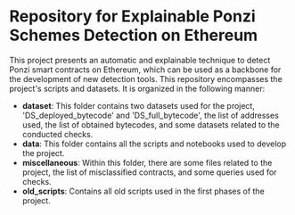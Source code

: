 # Repository for Explainable Ponzi Schemes Detection on Ethereum

This project presents an automatic and explainable technique to detect Ponzi smart contracts on Ethereum, which can be used as a backbone for the development of new detection tools.
This repository encompasses the project's scripts and datasets. It is organized in the following manner:

* **dataset**: This folder contains two datasets used for the project, 'DS_deployed_bytecode' and 'DS_full_bytecode', the list of addresses used, the list of obtained bytecodes, and some datasets related to the conducted checks.
* **data**: This folder contains all the scripts and notebooks used to develop the project.
* **miscellaneous**: Within this folder, there are some files related to the project, the list of misclassified contracts, and some queries used for checks.
* **old_scripts**: Contains all old scripts used in the first phases of the project.
